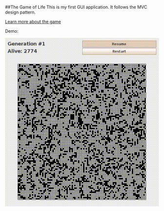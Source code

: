##The Game of Life
This is my first GUI application.  It follows the MVC design pattern. 

[Learn more about the game](https://en.wikipedia.org/wiki/Conway%27s_Game_of_Life)

Demo:

![demo](demo.gif)
